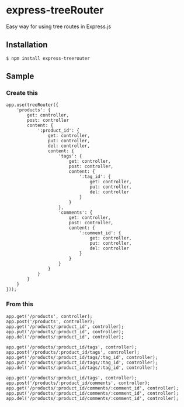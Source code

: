 # express-treeRouter

Easy way for using tree routes in Express.js

## Installation

	$ npm install express-treerouter

## Sample

### Create this

	app.use(treeRouter({
		'products': {
			get: controller,
			post: controller
			content: {
				':product_id': {
					get: controller,
					put: controller,
					del: controller,
					content: {
						'tags': {
							get: controller,
							post: controller,
							content: {
								':tag_id': {
									get: controller,
									put: controller,
									del: controller
								}
							}
						},
						'comments': {
							get: controller,
							post: controller,
							content: {
								':comment_id': {
									get: controller,
									put: controller,
									del: controller
								}
							}
						}
					}
				}
			}
		}
	}));

### From this

	app.get('/products', controller);
	app.post('/products', controller);
	app.get('/products/:product_id', controller);
	app.put('/products/:product_id', controller);
	app.del('/products/:product_id', controller);
	
	app.get('/products/:product_id/tags', controller);
	app.post('/products/:product_id/tags', controller);
	app.get('/products/:product_id/tags/:tag_id', controller);
	app.put('/products/:product_id/tags/:tag_id', controller);
	app.del('/products/:product_id/tags/:tag_id', controller);
	
	app.get('/products/:product_id/tags', controller);
	app.post('/products/:product_id/comments', controller);
	app.get('/products/:product_id/comments/:comment_id', controller);
	app.put('/products/:product_id/comments/:comment_id', controller);
	app.del('/products/:product_id/comments/:comment_id', controller);


